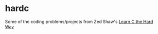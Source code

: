 hardc
=====
Some of the coding problems/projects from Zed Shaw's <a href="http://c.learncodethehardway.org/book/">Learn C the Hard Way</a>
